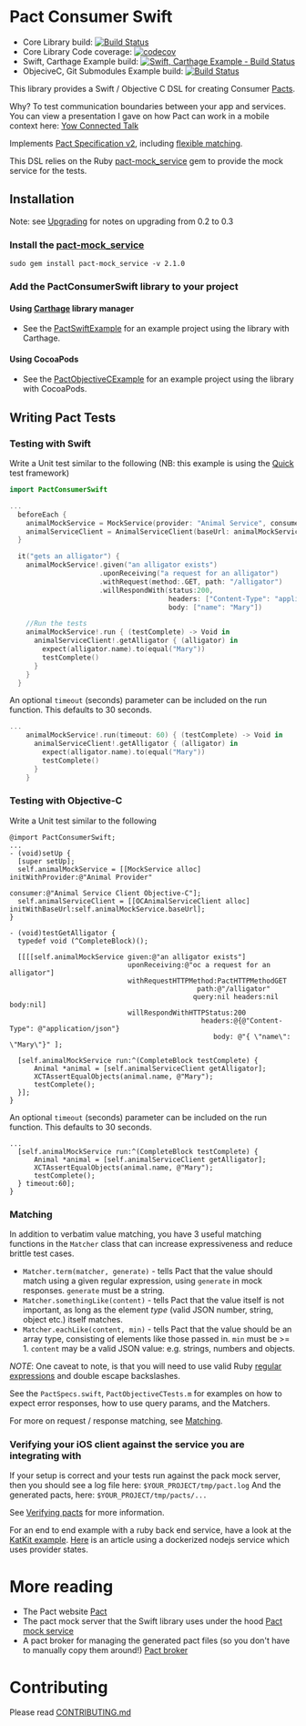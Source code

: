 # Pact Consumer Swift
* Core Library build: [![Build Status](https://travis-ci.org/DiUS/pact-consumer-swift.svg)](https://travis-ci.org/DiUS/pact-consumer-swift)
* Core Library Code coverage: [![codecov](https://codecov.io/gh/DiUS/pact-consumer-swift/branch/master/graph/badge.svg)](https://codecov.io/gh/DiUS/pact-consumer-swift)
* Swift, Carthage Example build: [![Swift, Carthage Example - Build Status](https://travis-ci.org/andrewspinks/PactSwiftExample.svg?branch=master)](https://travis-ci.org/andrewspinks/PactSwiftExample)
* ObjeciveC, Git Submodules Example build: [![Build Status](https://travis-ci.org/andrewspinks/PactObjectiveCExample.svg?branch=master)](https://travis-ci.org/andrewspinks/PactObjectiveCExample)

This library provides a Swift / Objective C DSL for creating Consumer [Pacts](http://pact.io).

Why? To test communication boundaries between your app and services. You can view a presentation I gave on how Pact can work in a mobile context here: [Yow Connected Talk](https://www.youtube.com/watch?v=UQkMr4bKYp4)

Implements [Pact Specification v2](https://github.com/pact-foundation/pact-specification/tree/version-2),
including [flexible matching](http://docs.pact.io/documentation/matching.html).

This DSL relies on the Ruby [pact-mock_service][pact-mock-service] gem to provide the mock service for the tests.

## Installation
Note: see [Upgrading][upgrading] for notes on upgrading from 0.2 to 0.3

### Install the [pact-mock_service][pact-mock-service]
  `sudo gem install pact-mock_service -v 2.1.0`

### Add the PactConsumerSwift library to your project

#### Using [Carthage](https://github.com/Carthage/Carthage) library manager
- See the [PactSwiftExample](https://github.com/andrewspinks/PactSwiftExample) for an example project using the library with Carthage.

#### Using CocoaPods
- See the [PactObjectiveCExample](https://github.com/andrewspinks/PactObjectiveCExample) for an example project using the library with CocoaPods.

## Writing Pact Tests

### Testing with Swift
  Write a Unit test similar to the following (NB: this example is using the [Quick](https://github.com/Quick/Quick) test framework)

```swift
import PactConsumerSwift

...
  beforeEach {
    animalMockService = MockService(provider: "Animal Service", consumer: "Animal Consumer Swift")
    animalServiceClient = AnimalServiceClient(baseUrl: animalMockService!.baseUrl)
  }

  it("gets an alligator") {
    animalMockService!.given("an alligator exists")
                      .uponReceiving("a request for an alligator")
                      .withRequest(method:.GET, path: "/alligator")
                      .willRespondWith(status:200,
                                       headers: ["Content-Type": "application/json"],
                                       body: ["name": "Mary"])

    //Run the tests
    animalMockService!.run { (testComplete) -> Void in
      animalServiceClient!.getAlligator { (alligator) in
        expect(alligator.name).to(equal("Mary"))
        testComplete()
      }
    }
  }
```

  An optional `timeout` (seconds) parameter can be included on the run function. This defaults to 30 seconds.

```swift
...
    animalMockService!.run(timeout: 60) { (testComplete) -> Void in
      animalServiceClient!.getAlligator { (alligator) in
        expect(alligator.name).to(equal("Mary"))
        testComplete()
      }
    }
```

### Testing with Objective-C
  Write a Unit test similar to the following

```objc
@import PactConsumerSwift;
...
- (void)setUp {
  [super setUp];
  self.animalMockService = [[MockService alloc] initWithProvider:@"Animal Provider"
                                                        consumer:@"Animal Service Client Objective-C"];
  self.animalServiceClient = [[OCAnimalServiceClient alloc] initWithBaseUrl:self.animalMockService.baseUrl];
}

- (void)testGetAlligator {
  typedef void (^CompleteBlock)();

  [[[[self.animalMockService given:@"an alligator exists"]
                             uponReceiving:@"oc a request for an alligator"]
                             withRequestHTTPMethod:PactHTTPMethodGET
                                              path:@"/alligator"
                                             query:nil headers:nil body:nil]
                             willRespondWithHTTPStatus:200
                                               headers:@{@"Content-Type": @"application/json"}
                                                  body: @"{ \"name\": \"Mary\"}" ];

  [self.animalMockService run:^(CompleteBlock testComplete) {
      Animal *animal = [self.animalServiceClient getAlligator];
      XCTAssertEqualObjects(animal.name, @"Mary");
      testComplete();
  }];
}
```

  An optional `timeout` (seconds) parameter can be included on the run function. This defaults to 30 seconds.

```objc
...
  [self.animalMockService run:^(CompleteBlock testComplete) {
      Animal *animal = [self.animalServiceClient getAlligator];
      XCTAssertEqualObjects(animal.name, @"Mary");
      testComplete();
  } timeout:60];
}
```
### Matching

In addition to verbatim value matching, you have 3 useful matching functions
in the `Matcher` class that can increase expressiveness and reduce brittle test
cases.

* `Matcher.term(matcher, generate)` - tells Pact that the value should match using
a given regular expression, using `generate` in mock responses. `generate` must be
a string.
* `Matcher.somethingLike(content)` - tells Pact that the value itself is not important, as long
as the element _type_ (valid JSON number, string, object etc.) itself matches.
* `Matcher.eachLike(content, min)` - tells Pact that the value should be an array type,
consisting of elements like those passed in. `min` must be >= 1. `content` may
be a valid JSON value: e.g. strings, numbers and objects.

*NOTE*: One caveat to note, is that you will need to use valid Ruby
[regular expressions](http://ruby-doc.org/core-2.1.5/Regexp.html) and double
escape backslashes.

See the `PactSpecs.swift`, `PactObjectiveCTests.m` for examples on how to expect error responses, how to use query params, and the Matchers.

For more on request / response matching, see [Matching](http://docs.pact.io/documentation/matching.html).

### Verifying your iOS client against the service you are integrating with
If your setup is correct and your tests run against the pack mock server, then you should see a log file here:
`$YOUR_PROJECT/tmp/pact.log`
And the generated pacts, here:
`$YOUR_PROJECT/tmp/pacts/...`

  See [Verifying pacts](http://docs.pact.io/documentation/verifying_pacts.html) for more information.

For an end to end example with a ruby back end service, have a look at the [KatKit example](https://github.com/andrewspinks/pact-mobile-preso).
[Here](https://medium.com/@rajatvig/ios-docker-and-consumer-driven-contract-testing-with-pact-d99b6bf4b09e#.ozcbbktzk) is an article using a dockerized nodejs service which uses provider states.

# More reading
* The Pact website [Pact](http://pact.io)
* The pact mock server that the Swift library uses under the hood [Pact mock service](https://github.com/bethesque/pact-mock_service)
* A pact broker for managing the generated pact files (so you don't have to manually copy them around!) [Pact broker](https://github.com/bethesque/pact_broker)

# Contributing

Please read [CONTRIBUTING.md](/CONTRIBUTING.md)

[upgrading]: https://github.com/DiUS/pact-consumer-swift/wiki/Upgrading
[pact-readme]: https://github.com/realestate-com-au/pact
[pact-mock-service]: https://github.com/bethesque/pact-mock_service
[pact-mock-service-without-ruby]: https://github.com/DiUS/pact-consumer-js-dsl/wiki/Using-the-Pact-Mock-Service-without-Ruby
